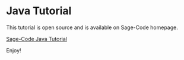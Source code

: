 # Java Tutorial

This tutorial is open source and is available on Sage-Code homepage.

[Sage-Code Java Tutorial](https://sagecode.net/java/index.html)

Enjoy!
